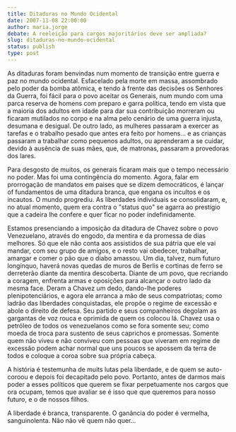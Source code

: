 ```yaml
---
title: Ditaduras no Mundo Ocidental
date: 2007-11-08 22:00:00
author: maria.jorge
debate: A reeleição para cargos majoritários deve ser ampliada?
slug: ditaduras-no-mundo-ocidental
status: publish 
type: post
---
```


As ditaduras foram benvindas num momento de transição entre guerra e paz no mundo ocidental. Esfacelado pela morte em massa, assombrado pelo poder da bomba atômica, e tendo à frente das decisões os Senhores da Guerra, foi fácil para o povo aceitar os Generais, num mundo com uma parca reserva de homens com preparo e garra política, tendo em vista que a maioria dos adultos em idade para dar sua contribuição morreram ou ficaram mutilados no corpo e na alma pelo cenário de uma guerra injusta, desumana e desigual. De outro lado, as mulheres passaram a exercer as tarefas e o trabalho pesado que antes era feito por homens... e as crianças passaram a trabalhar como pequenos adultos, ou aprenderam a se cuidar, devido à ausência de suas mães, que, de matronas, passaram a provedoras dos lares.  

Para desgosto de muitos, os generais ficaram mais que o tempo necessário no poder. Mas foi uma contingência do momento. Agora, falar em prorrogação de mandatos em paises que se dizem democráticos, é lançar of fundamentos de uma ditadura branca, que engana os incultos e os incautos. O mundo progrediu. As liberdades individuais se consolidaram, e, no atual momento, quem era contra o "status quo" se agarra ao prestígio que a cadeira lhe confere e quer ficar no poder indefinidamente.  

Estamos presenciando a imposição da ditadura de Chavez sobre o povo Venezuelano, através do engodo, da mentira e da promessa de dias melhores. Só que ele não conta aos assistidos de sua pátria que ele vai mandar, com seu grupo de amigos, e o resto vai obedecer, trabalhar, amargar e comer o pão que o diabo amassou. Um dia, talvez, num futuro longínquo, haverá novas quedas de muros de Berlis e cortinas de ferro se derreterão diante da mentira descoberta. Diante de um povo, que recriando a coragem, enfrenta armas e oposições para alcançar o outro lado da mesma face. Deram a Chavez um dedo, dando-lhe poderes plenipotenciários, e agora ele arranca a mão de seus compatriotas; como ladrão das liberdades conquistadas, ele propõe o regime de excessão e abole o direito de defesa. Seu partido e seus companheiros degolam as gargantas de voz rouca e oprimida de quem os colocou lá. Chavez usa o petróleo de todos os venezuelanos como se fora somente seu; como moeda de troca para sustento de seus caprichos e promessas. Somente quem não viveu e não conviveu com pessoas que viveram em regime de excessão podem achar normal que uns poucos se apossem da terra de todos e coloque a coroa sobre sua própria cabeça.   

A história é testemunha de muits lutas pela liberdade, e de quem se auto-coroou e depois foi decapitado pelo povo. Portanto, antes de darmos mais poder a esses políticos que querem se fixar perpetuamente nos cargos que ora ocupam, temos que avaliar se é isso que que queremos para nosso futuro, e o de nossos filhos.  

A liberdade é branca, transparente. O ganância do poder é vermelha, sanguinolenta. Não não vê quem não quer...
